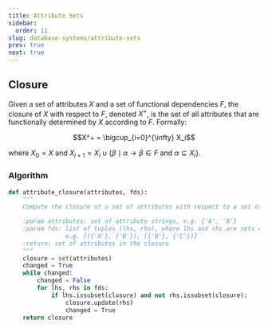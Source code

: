 ```yaml
---
title: Attribute Sets
sidebar:
  order: 11
slug: database-systems/attribute-sets
prev: true
next: true
---
```


## Closure

Given a set of attributes $X$ and a set of functional dependencies $F$, the closure of $X$ with respect to $F$, denoted $X^+$, is the set of all attributes that are functionally determined by $X$ according to $F$. Formally:

```math
X^+ = \bigcup_{i=0}^{\infty} X_i
```

where $X_0 = X$ and $X_{i+1} = X_i \cup \{ \beta \mid \alpha \rightarrow \beta \in F$ and $\alpha \subseteq X_i \}$.

### Algorithm

```py
def attribute_closure(attributes, fds):
    """
    Compute the closure of a set of attributes with respect to a set of functional dependencies.

    :param attributes: set of attribute strings, e.g. {'A', 'B'}
    :param fds: list of tuples (lhs, rhs), where lhs and rhs are sets of attributes
                e.g. [({'A'}, {'B'}), ({'B'}, {'C'})]
    :return: set of attributes in the closure
    """
    closure = set(attributes)
    changed = True
    while changed:
        changed = False
        for lhs, rhs in fds:
            if lhs.issubset(closure) and not rhs.issubset(closure):
                closure.update(rhs)
                changed = True
    return closure
```
